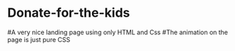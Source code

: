 # Donate-for-the-kids
#A very nice landing page using only HTML and Css
#The animation on the page is just pure CSS
